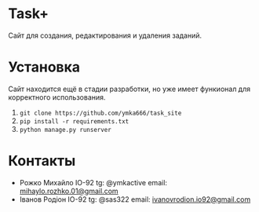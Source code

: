 # Task+

Сайт для создания, редактирования и удаления заданий.

# Установка

Сайт находится ещё в стадии разработки, но уже имеет функионал для корректного использования.

1. ```git clone https://github.com/ymka666/task_site```
2. ```pip install -r requirements.txt```
3. ```python manage.py runserver```

# Контакты 

- Рожко Михайло ІО-92     tg: @ymkactive    email: mihaylo.rozhko.01@gmail.com
- Іванов Родіон ІО-92     tg: @sas322       email: ivanovrodion.io92@gmail.com
